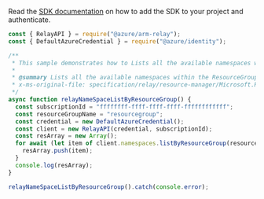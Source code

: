 Read the [SDK documentation](https://github.com/Azure/azure-sdk-for-js/blob/%40azure%2Farm-relay_3.0.1/sdk/relay/arm-relay/README.md) on how to add the SDK to your project and authenticate.

```javascript
const { RelayAPI } = require("@azure/arm-relay");
const { DefaultAzureCredential } = require("@azure/identity");

/**
 * This sample demonstrates how to Lists all the available namespaces within the ResourceGroup.
 *
 * @summary Lists all the available namespaces within the ResourceGroup.
 * x-ms-original-file: specification/relay/resource-manager/Microsoft.Relay/stable/2017-04-01/examples/NameSpaces/RelayNameSpaceListByResourceGroup.json
 */
async function relayNameSpaceListByResourceGroup() {
  const subscriptionId = "ffffffff-ffff-ffff-ffff-ffffffffffff";
  const resourceGroupName = "resourcegroup";
  const credential = new DefaultAzureCredential();
  const client = new RelayAPI(credential, subscriptionId);
  const resArray = new Array();
  for await (let item of client.namespaces.listByResourceGroup(resourceGroupName)) {
    resArray.push(item);
  }
  console.log(resArray);
}

relayNameSpaceListByResourceGroup().catch(console.error);
```
